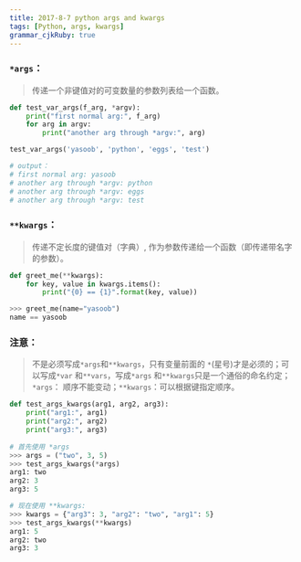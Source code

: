 ```yaml
---
title: 2017-8-7 python args and kwargs
tags: [Python, args, kwargs]
grammar_cjkRuby: true
---
```

### `*args`：
> 传递一个非键值对的可变数量的参数列表给一个函数。
```python
def test_var_args(f_arg, *argv):
    print("first normal arg:", f_arg)
    for arg in argv:
        print("another arg through *argv:", arg)

test_var_args('yasoob', 'python', 'eggs', 'test')

# output：
# first normal arg: yasoob
# another arg through *argv: python
# another arg through *argv: eggs
# another arg through *argv: test
```

### `**kwargs`：
> 传递不定长度的键值对（字典）, 作为参数传递给一个函数（即传递带名字的参数）。
```python
def greet_me(**kwargs):
    for key, value in kwargs.items():
        print("{0} == {1}".format(key, value))

>>> greet_me(name="yasoob")
name == yasoob
```

### 注意：
> 不是必须写成`*args`和`**kwargs`，只有变量前面的 `*`(星号)才是必须的；可以写成`*var` 和`**vars`，写成`*args` 和`**kwargs`只是一个通俗的命名约定；
> `*args`： 顺序不能变动；`**kwargs`：可以根据键指定顺序。
```python
def test_args_kwargs(arg1, arg2, arg3):
    print("arg1:", arg1)
    print("arg2:", arg2)
    print("arg3:", arg3)
	
# 首先使用 *args
>>> args = ("two", 3, 5)
>>> test_args_kwargs(*args)
arg1: two
arg2: 3
arg3: 5

# 现在使用 **kwargs:
>>> kwargs = {"arg3": 3, "arg2": "two", "arg1": 5}
>>> test_args_kwargs(**kwargs)
arg1: 5
arg2: two
arg3: 3
```

